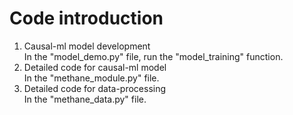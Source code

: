 # Code introduction
1) Causal-ml model development  
In the "model_demo.py" file, run the "model_training" function.  
2) Detailed code for causal-ml model   
In the "methane_module.py" file.  
3) Detailed code for data-processing  
In the "methane_data.py" file.
